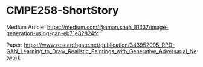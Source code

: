 # CMPE258-ShortStory

Medium Article: https://medium.com/@aman.shah_81337/image-generation-using-gan-eb71e82824fc

Paper: https://www.researchgate.net/publication/343952095_RPD-GAN_Learning_to_Draw_Realistic_Paintings_with_Generative_Adversarial_Network
